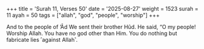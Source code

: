 +++
title = 'Surah 11, Verses 50'
date = '2025-08-27'
weight = 1523
surah = 11
ayah = 50
tags = ["allah", "god", "people", "worship"]
+++

And to the people of ’Âd We sent their brother Hûd. He said, “O my people! Worship Allah. You have no god other than Him. You do nothing but fabricate lies ˹against Allah˺.